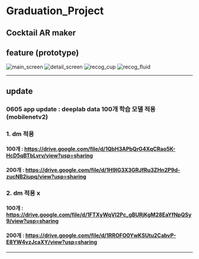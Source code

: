 # Graduation_Project
Cocktail AR maker
---
## feature (prototype)
![main_screen](https://user-images.githubusercontent.com/51369785/123540842-f9649580-d77b-11eb-8d16-80966fa8e917.jpg)
![detail_screen](https://user-images.githubusercontent.com/51369785/123540860-0da89280-d77c-11eb-9308-aa57aff25e60.jpg)
![recog_cup](https://user-images.githubusercontent.com/51369785/123540948-96bfc980-d77c-11eb-9f41-1cc7f0b1902d.png)
![recog_fluid](https://user-images.githubusercontent.com/51369785/123540965-a9d29980-d77c-11eb-968d-fe525eecab33.png)

---
## update
### 0605 app update : deeplab data 100개 학습 모델 적용(mobilenetv2)
### 1. dm 적용 
#### 100개 : https://drive.google.com/file/d/1QbH3APbQrG4XqCRao5K-HcD5qBTbLvrv/view?usp=sharing
#### 200개 : https://drive.google.com/file/d/1H9IG3X3GRJfRu3ZHn2P9d-zucNB2iupq/view?usp=sharing
### 2. dm 적용 x 
#### 100개 : https://drive.google.com/file/d/1FTXyWqVI2Pc_gBURjKgM28EaYfNpQSy9/view?usp=sharing
#### 200개 : https://drive.google.com/file/d/1RROFO0YwKSUtu2CabvP-E8YW4vzJcaXY/view?usp=sharing
---
